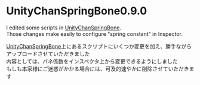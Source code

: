 # UnityChanSpringBone0.9.0
I edited some scripts in [UnityChanSpringBone](https://github.com/unity3d-jp/UnityChanSpringBone).<br>
Those changes make easily to configure "spring constant" in Inspector.

[UnityChanSpringBone](https://github.com/unity3d-jp/UnityChanSpringBone)上にあるスクリプトにいくつか変更を加え、勝手ながらアップロードさせていただきました<br>
内容としては、バネ係数をインスペクタ上から変更できるようにしました<br>
もしも本家様にご迷惑がかかる場合には、可及的速やかに削除させていただきます
